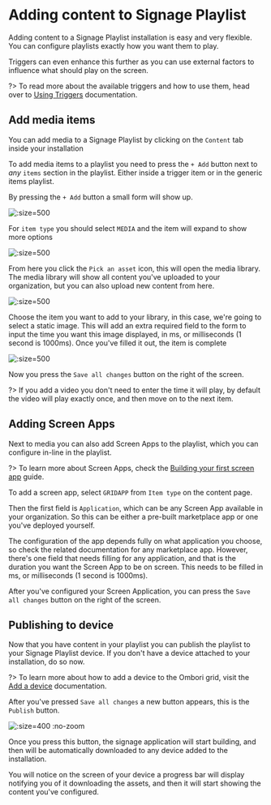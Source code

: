# Adding content to Signage Playlist

Adding content to a Signage Playlist installation is easy and very flexible. You can configure playlists exactly how you want them to play. 

Triggers can even enhance this further as you can use external factors to influence what should play on the screen.

?> To read more about the available triggers and how to use them, head over to [Using Triggers](/apps/signage/using-triggers.md) documentation.
## Add media items
You can add media to a Signage Playlist by clicking on the `Content` tab inside your installation

To add media items to a playlist you need to press the `+ Add` button next to *any* `items` section in the playlist. Either inside a trigger item or in the generic items playlist.

By pressing the `+ Add` button a small form will show up.

![](/assets/empty-item.png ":size=500")

For `item type` you should select `MEDIA` and the item will expand to show more options

![](/assets/media-item.png ":size=500")

From here you click the `Pick an asset` icon, this will open the media library. The media library will show all content you've uploaded to your organization, but you can also upload new content from here.

![](/assets/media-library.png ":size=500")

Choose the item you want to add to your library, in this case, we're going to select a static image. This will add an extra required field to the form to input the time you want this image displayed, in ms, or milliseconds (1 second is 1000ms). Once you've filled it out, the item is complete

![](/assets/filled-item.png ":size=500")

Now you press the `Save all changes` button on the right of the screen. 

?> If you add a video you don't need to enter the time it will play, by default the video will play exactly once, and then move on to the next item.

## Adding Screen Apps
Next to media you can also add Screen Apps to the playlist, which you can configure in-line in the playlist. 

?> To learn more about Screen Apps, check the [Building your first screen app](/app-development/building-your-first-screen-app.md) guide.

To add a screen app, select `GRIDAPP` from `Item type` on the content page. 

Then the first field is `Application`, which can be any Screen App available in your organization. So this can be either a pre-built marketplace app or one you've deployed yourself.

The configuration of the app depends fully on what application you choose, so check the related documentation for any marketplace app. However, there's one field that needs filling for any application, and that is the duration you want the Screen App to be on screen. This needs to be filled in ms, or milliseconds (1 second is 1000ms).

After you've configured your Screen Application, you can press the `Save all changes` button on the right of the screen.
## Publishing to device
Now that you have content in your playlist you can publish the playlist to your Signage Playlist device. If you don't have a device attached to your installation, do so now. 

?> To learn more about how to add a device to the Ombori grid, visit the [Add a device](/concepts/adding-device.md) documentation.

After you've pressed `Save all changes` a new button appears, this is the `Publish` button.

![](/assets/publish-button.png ":size=400 :no-zoom")

Once you press this button, the signage application will start building, and then will be automatically downloaded to any device added to the installation. 

You will notice on the screen of your device a progress bar will display notifying you of it downloading the assets, and then it will start showing the content you've configured.